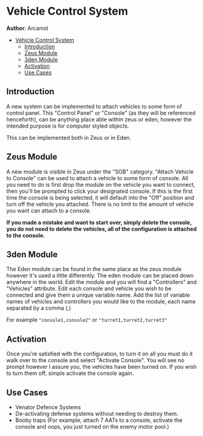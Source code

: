 # Vehicle Control System

**Author**: Arcanist

- [Vehicle Control System](#vehicle-control-system)
  - [Introduction](#introduction)
  - [Zeus Module](#zeus-module)
  - [3den Module](#3den-module)
  - [Activation](#activation)
  - [Use Cases](#use-cases)

## Introduction

A new system can be implemented to attach vehicles to some form of control panel. This "Control Panel" or "Console" (as they will be referenced henceforth), can be anything place able within zeus or eden, however the intended purpose is for computer styled objects.

This can be implemented both in Zeus or in Eden.

## Zeus Module

A new module is visible in Zeus under the "SOB" category. "Attach Vehicle to Console" can be used to attach a vehicle to some form of console. All you need to do is first drop the module on the vehicle you want to connect, then you'll be prompted to click your designated console. 
If this is the first time the console is being selected, it will default into the "Off" position and turn off the vehicle you attached.
There is no limit to the amount of vehicle you want can attach to a console.

**If you made a mistake and want to start over, simply delete the console, you do not need to delete the vehicles, all of the configuration is attached to the console.**

## 3den Module

The Eden module can be found in the same place as the zeus module however it's used a little differently. The eden module can be placed down anywhere in the world. Edit the module and you will find a "Controllers" and "Vehicles" attribute. Edit each console and vehicle you wish to be connected and give them a unique variable name.
Add the list of variable names of vehicles and controllers you would like to the module, each name separated by a comma (,)

For example `"console1,console2"` or `"turret1,turret2,turret3"`

## Activation

Once you're satisfied with the configuration, to turn it on all you must do it walk over to the console and select "Activate Console". You will see no prompt however I assure you, the vehicles have been turned on. If you wish to turn them off, simple activate the console again.

## Use Cases

- Venator Defence Systems
- De-activating defense systems without needing to destroy them.
- Booby traps (For example, attach 7 AATs to a console, activate the console and oops, you just turned on the enemy motor pool.)
